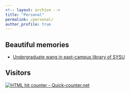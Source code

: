 ```yaml
---
<!-- layout: archive -->
title: "Personal"
permalink: /personal/
author_profile: true
---
```

 
## Beautiful memories

*  [Undergraduate wang in east-campus library of SYSU][UG]

[UG]: https://wangjw6.github.io/images/undergraduate.png


## Visitors

<a href="http://www.quick-counter.net/" title="HTML hit counter - Quick-counter.net"><img src="http://www.quick-counter.net/aip.php?tp=di&tz=Europe%2FLondon" alt="HTML hit counter - Quick-counter.net" border="0" /></a>


